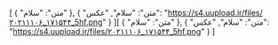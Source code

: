 [
  {
    "متن": "سلام"
  },
  {
    "متن": "سلام",
    "عکس": "https://s4.uupload.ir/files/۲۰۲۱۱۱۰۶_۱۷۱۵۴۴_5hf.png"
  }
][
  {
    "متن": "سلام"
  },
  {
    "متن": "سلام",
    "عکس": "https://s4.uupload.ir/files/۲۰۲۱۱۱۰۶_۱۷۱۵۴۴_5hf.png"
  }
]
